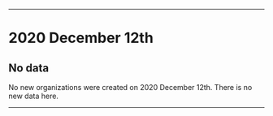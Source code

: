 
***

# 2020 December 12th

## No data

No new organizations were created on 2020 December 12th. There is no new data here.

***
